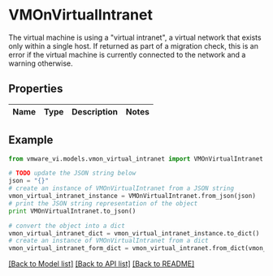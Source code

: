 # VMOnVirtualIntranet

The virtual machine is using a \"virtual intranet\", a virtual network that exists only within a single host.  If returned as part of a migration check, this is an error if the virtual machine is currently connected to the network and a warning otherwise. 

## Properties
Name | Type | Description | Notes
------------ | ------------- | ------------- | -------------

## Example

```python
from vmware_vi.models.vmon_virtual_intranet import VMOnVirtualIntranet

# TODO update the JSON string below
json = "{}"
# create an instance of VMOnVirtualIntranet from a JSON string
vmon_virtual_intranet_instance = VMOnVirtualIntranet.from_json(json)
# print the JSON string representation of the object
print VMOnVirtualIntranet.to_json()

# convert the object into a dict
vmon_virtual_intranet_dict = vmon_virtual_intranet_instance.to_dict()
# create an instance of VMOnVirtualIntranet from a dict
vmon_virtual_intranet_form_dict = vmon_virtual_intranet.from_dict(vmon_virtual_intranet_dict)
```
[[Back to Model list]](../README.md#documentation-for-models) [[Back to API list]](../README.md#documentation-for-api-endpoints) [[Back to README]](../README.md)



